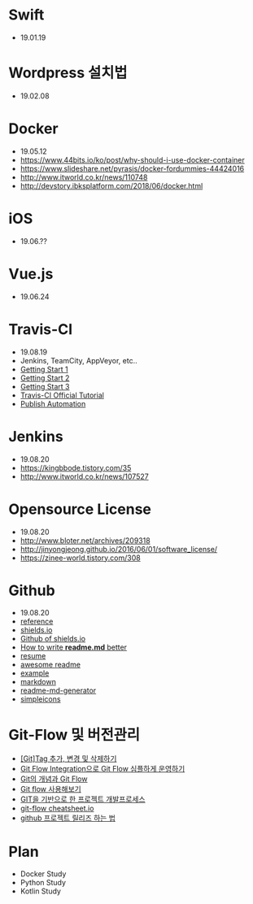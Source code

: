 # Swift
 - 19.01.19

# Wordpress 설치법
 - 19.02.08

# Docker
 - 19.05.12
 - https://www.44bits.io/ko/post/why-should-i-use-docker-container
 - https://www.slideshare.net/pyrasis/docker-fordummies-44424016
 - http://www.itworld.co.kr/news/110748
 - http://devstory.ibksplatform.com/2018/06/docker.html

# iOS
 - 19.06.??

# Vue.js
 - 19.06.24
 
# Travis-CI
 - 19.08.19
 - Jenkins, TeamCity, AppVeyor, etc..
 - [Getting Start 1](https://gompangs.tistory.com/entry/GIT-CIcontinuous-Integration%EB%9E%80-travis-%EC%82%AC%EC%9A%A9%EB%B2%95)
 - [Getting Start 2](http://guswnsxodlf.github.io/how-to-use-travis-ci)
 - [Getting Start 3](https://nesoy.github.io/articles/2017-01/travis-ci)
 - [Travis-CI Official Tutorial](https://docs.travis-ci.com/user/tutorial/)
 - [Publish Automation](https://jojoldu.tistory.com/275)

# Jenkins
 - 19.08.20
 - https://kingbbode.tistory.com/35
 - http://www.itworld.co.kr/news/107527
 
# Opensource License
 - 19.08.20
 - http://www.bloter.net/archives/209318
 - http://jinyongjeong.github.io/2016/06/01/software_license/
 - https://zinee-world.tistory.com/308

# Github
 - 19.08.20
 - [reference](https://www.lesstif.com/pages/viewpage.action?pageId=54952153)
 - [shields.io](https://shields.io/)
 - [Github of shields.io](https://github.com/badges/shields)
 - [How to write **readme.md** better](https://newhiwoong.github.io/%EA%B8%B0%ED%83%80%20%EC%A0%95%EB%B3%B4%20%EA%B3%B5%EC%9C%A0/%EC%88%98%EC%A4%80%EA%B8%89%EC%9D%98-Github-README.md-%EC%9E%91%EC%84%B1%ED%95%98%EA%B8%B0)
 - [resume](https://sujinlee.me/professional-github/)
 - [awesome readme](https://github.com/matiassingers/awesome-readme)
 - [example](https://github.com/sujinleeme/readme-template/tree/master/korean)
 - [markdown](https://how-to-use.tistory.com/2)
 - [readme-md-generator](https://github.com/kefranabg/readme-md-generator)
 - [simpleicons](https://simpleicons.org/)

# Git-Flow 및 버전관리
 - [[Git]Tag 추가, 변경 및 삭제하기](http://minsone.github.io/git/git-addtion-and-modified-delete-tag)
 - [Git Flow Integration으로 Git Flow 심플하게 운영하기](https://jojoldu.tistory.com/268)
 - [Git의 개념과 Git Flow](https://cupjoo.tistory.com/6)
 - [Git flow 사용해보기](https://boxfoxs.tistory.com/347)
 - [GIT을 기반으로 한 프로젝트 개발프로세스](https://gist.github.com/ihoneymon/a28138ee5309c73e94f9)
 - [git-flow cheatsheet.io](https://danielkummer.github.io/git-flow-cheatsheet/index.ko_KR.html)
 - [github 프로젝트 릴리즈 하는 법](https://www.lesstif.com/pages/viewpage.action?pageId=20774996)
 

# Plan
 - Docker Study
 - Python Study
 - Kotlin Study





